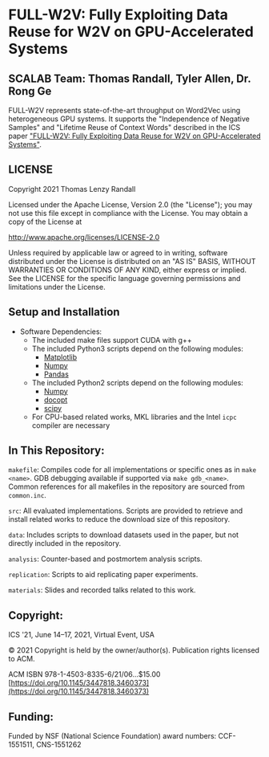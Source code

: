 # FULL-W2V: Fully Exploiting Data Reuse for W2V on GPU-Accelerated Systems
## SCALAB Team: Thomas Randall, Tyler Allen, Dr. Rong Ge

FULL-W2V represents state-of-the-art throughput on Word2Vec using heterogeneous GPU systems.
It supports the "Independence of Negative Samples" and "Lifetime Reuse of Context Words" described in the ICS paper ["FULL-W2V: Fully Exploiting Data Reuse for W2V on GPU-Accelerated Systems"](https://doi.org/10.1145/3447818.3460373).

## LICENSE
Copyright 2021 Thomas Lenzy Randall

Licensed under the Apache License, Version 2.0 (the "License");
you may not use this file except in compliance with the License.
You may obtain a copy of the License at

   http://www.apache.org/licenses/LICENSE-2.0

Unless required by applicable law or agreed to in writing, software
distributed under the License is distributed on an "AS IS" BASIS,
WITHOUT WARRANTIES OR CONDITIONS OF ANY KIND, either express or implied.
See the LICENSE for the specific language governing permissions and
limitations under the License.

## Setup and Installation

* Software Dependencies:
	+ The included make files support CUDA with g++
	+ The included Python3 scripts depend on the following modules:
		* [Matplotlib](https://matplotlib.org/)
		* [Numpy](https://numpy.org/)
		* [Pandas](https://pandas.pydata.org/)
	+ The included Python2 scripts depend on the following modules:
		* [Numpy](https://numpy.org/)
		* [docopt](https://github.com/docopt/docopt)
		* [scipy](https://www.scipy.org/)
	+ For CPU-based related works, MKL libraries and the Intel `icpc` compiler are necessary

## In This Repository:

`makefile`: Compiles code for all implementations or specific ones as in `make <name>`. GDB debugging available if supported via `make gdb_<name>`. Common references for all makefiles in the repository are sourced from `common.inc`.

`src`: All evaluated implementations. Scripts are provided to retrieve and install related works to reduce the download size of this repository.

`data`: Includes scripts to download datasets used in the paper, but not directly included in the repository.

`analysis`: Counter-based and postmortem analysis scripts.

`replication`: Scripts to aid replicating paper experiments.

`materials`: Slides and recorded talks related to this work.

## Copyright:

ICS '21, June 14–17, 2021, Virtual Event, USA

© 2021 Copyright is held by the owner/author(s). Publication rights licensed to ACM.

ACM ISBN 978-1-4503-8335-6/21/06...$15.00 [https://doi.org/10.1145/3447818.3460373](https://doi.org/10.1145/3447818.3460373)

## Funding:

Funded by NSF (National Science Foundation) award numbers: CCF-1551511, CNS-1551262

